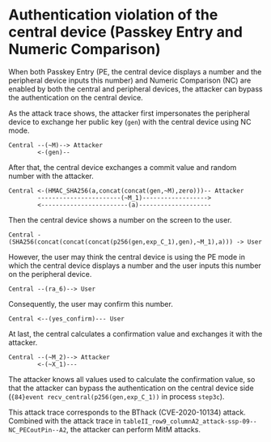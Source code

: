 # Authentication violation of the central device (Passkey Entry and Numeric Comparison)

When both Passkey Entry (PE, the central device displays a number and the peripheral device inputs this number) and Numeric Comparison (NC) are enabled by both the central and peripheral devices, the attacker can bypass the authentication on the central device.

As the attack trace shows, the attacker first impersonates the peripheral device to exchange her public key (`gen`) with the central device using NC mode.
```
Central --(~M)--> Attacker
        <-(gen)--
```

After that, the central device exchanges a commit value and random number with the attacker.
```
Central <-(HMAC_SHA256(a,concat(concat(gen,~M),zero)))-- Attacker
        -----------------------(~M_1)------------------>
        <------------------------(a)--------------------
```
Then the central device shows a number on the screen to the user.
```
Central -(SHA256(concat(concat(concat(p256(gen,exp_C_1),gen),~M_1),a))) -> User
```
However, the user may think the central device is using the PE mode in which the central device displays a number and the user inputs this number on the peripheral device.
```
Central --(ra_6)--> User
```
Consequently, the user may confirm this number.
```
Central <--(yes_confirm)--- User
```
At last, the central calculates a confirmation value and exchanges it with the attacker.
```
Central --(~M_2)--> Attacker
        <-(~X_1)---
```
The attacker knows all values used to calculate the confirmation value, so that the attacker can bypass the authentication on the central device side (`{84}event recv_central(p256(gen,exp_C_1))` in process `step3c`).

This attack trace corresponds to the BThack (CVE-2020-10134) attack.
Combined with the attack trace in `tableII_row9_columnA2_attack-ssp-09--NC_PECoutPin--A2`, the attacker can perform MitM attacks.